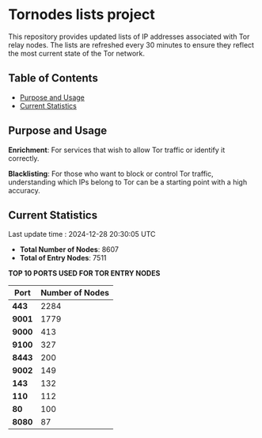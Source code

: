 # Tornodes lists project

This repository provides updated lists of IP addresses associated with Tor relay nodes. The lists are refreshed every 30 minutes to ensure they reflect the most current state of the Tor network.

## Table of Contents

- [Purpose and Usage](#purpose-and-usage)
- [Current Statistics](#current-statistics)


## Purpose and Usage

**Enrichment**: For services that wish to allow Tor traffic or identify it correctly.

**Blacklisting**: For those who want to block or control Tor traffic, understanding which IPs belong to Tor can be a starting point with a high accuracy.

## Current Statistics

Last update time : 2024-12-28 20:30:05 UTC

- **Total Number of Nodes**: 8607
- **Total of Entry Nodes**: 7511

**TOP 10 PORTS USED FOR TOR ENTRY NODES**

| **Port** | **Number of Nodes** |
|------|-----------------|
| **443**   | 2284  |
| **9001**   | 1779  |
| **9000**   | 413  |
| **9100**   | 327  |
| **8443**   | 200  |
| **9002**   | 149  |
| **143**   | 132  |
| **110**   | 112  |
| **80**   | 100  |
| **8080**   | 87  |

